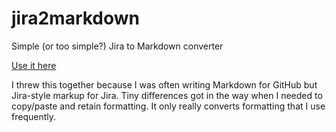 # jira2markdown

Simple (or too simple?) Jira to Markdown converter

[Use it here](https://benjaminoakes.github.io/jira2markdown/)

I threw this together because I was often writing Markdown for GitHub but Jira-style markup for Jira.  Tiny differences got in the way when I needed to copy/paste and retain formatting.  It only really converts formatting that I use frequently.
